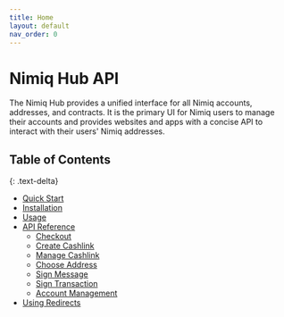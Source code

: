 ```yaml
---
title: Home
layout: default
nav_order: 0
---
```


# Nimiq Hub API

The Nimiq Hub provides a unified interface for all Nimiq accounts, addresses,
and contracts. It is the primary UI for Nimiq users to manage their accounts
and provides websites and apps with a concise API to interact with their
users' Nimiq addresses.

## Table of Contents
{: .text-delta}

- [Quick Start](/hub/quick-start)
- [Installation](/hub/installation)
- [Usage](/hub/usage)
- [API Reference](/hub/api-reference)
    - [Checkout](/hub/api-reference/checkout)
    - [Create Cashlink](/hub/api-reference/create-cashlink)
    - [Manage Cashlink](/hub/api-reference/manage-cashlink)
    - [Choose Address](/hub/api-reference/choose-address)
    - [Sign Message](/hub/api-reference/sign-message)
    - [Sign Transaction](/hub/api-reference/sign-transaction)
    - [Account Management](/hub/api-reference/account-management)
- [Using Redirects](/hub/using-redirects)
